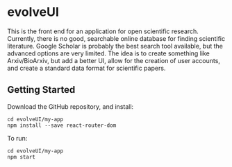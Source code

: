 # evolveUI

This is the front end for an application for open scientific research. Currently, there is no good, searchable online database for finding scientific literature.
Google Scholar is probably the best search tool available, but the advanced options are very limited. The idea is to create something like Arxiv/BioArxiv,
but add a better UI, allow for the creation of user accounts, and create a standard data format for scientific papers.

## Getting Started

Download the GitHub repository, and install:
```
cd evolveUI/my-app
npm install --save react-router-dom
```

To run:
```
cd evolveUI/my-app
npm start
```
